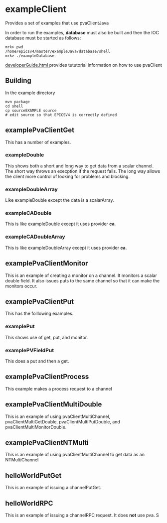 # exampleClient

Provides a set of examples that use pvaClientJava

In order to run the examples, **database** must also be built and then the IOC database must be started as follows:

    mrk> pwd
    /home/epicsv4/master/exampleJava/database/shell
    mrk> ./exampleDatabase

[developerGuide.html ](http://epics-pvdata.sourceforge.net/informative/developerGuide/developerGuide.html)provides tututorial information on how to use pvaClient


## Building

In the example directory

    mvn package
    cd shell
    cp sourceEXAMPLE source
    # edit source so that EPICSV4 is correctly defined

## examplePvaClientGet

This has a number of examples.

### exampleDouble

This shows both a short and long way to get data from a scalar channel.
The short way throws an execption if the request fails.
The long way allows the client more control of looking for problems and blocking.


### exampleDoubleArray

Like exampleDouble except the data is a scalarArray.

### exampleCADouble

This is like exampleDouble except it uses provider <b>ca</b>.

### exampleCADoubleArray


This is like exampleDoubleArray except it uses provider <b>ca</b>.



## examplePvaClientMonitor

This is an example of creating a monitor on a channel.
It monitors a scalar double field.
It also issues puts to the same channel so that it can make the monitors occur.


## examplePvaClientPut

This has the folllowing examples.

### examplePut

This shows use of get, put, and monitor.

### examplePVFieldPut

This does a put and then a get.

## examplePvaClientProcess

This example makes a process request to a channel

## examplePvaClientMultiDouble

This is an example of using pvaClientMultiChannel,
pvaClientMultiGetDouble, pvaClientMultiPutDouble, and pvaClientMultiMonitorDouble.


## examplePvaClientNTMulti

This is an example of using pvaClientMultiChannel to get data as an NTMultiChannel

## helloWorldPutGet

This is an example of issuing a channelPutGet.

## helloWorldRPC

This is an example of issuing a channelRPC request.
It does **not** use pva.
S

